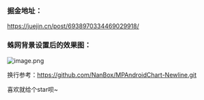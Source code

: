 ### 掘金地址：
https://juejin.cn/post/6938970334469029918/

### 蛛网背景设置后的效果图：

![image.png](https://p9-juejin.byteimg.com/tos-cn-i-k3u1fbpfcp/eb0f51af80aa4e6d81b818846358e5b0~tplv-k3u1fbpfcp-watermark.image)



换行参考：https://github.com/NanBox/MPAndroidChart-Newline.git

喜欢就给个star呗~
